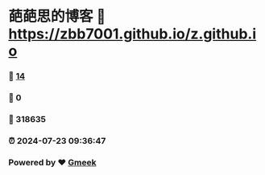 # 葩葩思的博客 :link: https://zbb7001.github.io/z.github.io 
### :page_facing_up: [14](https://zbb7001.github.io/z.github.io/tag.html) 
### :speech_balloon: 0 
### :hibiscus: 318635 
### :alarm_clock: 2024-07-23 09:36:47 
### Powered by :heart: [Gmeek](https://github.com/Meekdai/Gmeek)
